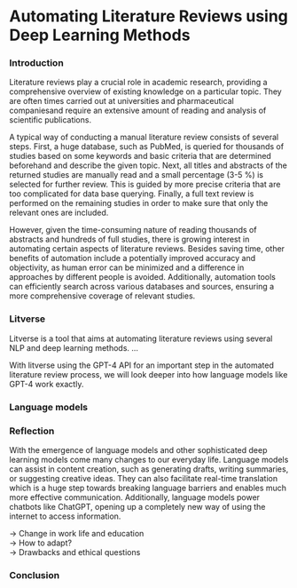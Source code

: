 # Automating Literature Reviews using Deep Learning Methods

### Introduction
Literature reviews play a crucial role in academic research, providing a comprehensive overview of existing knowledge on a particular topic. They are often times carried out at universities and pharmaceutical companiesand require an extensive amount of reading and analysis of scientific publications.

A typical way of conducting a manual literature review consists of several steps.
First, a huge database, such as PubMed, is queried for thousands of studies based on some keywords and basic criteria
that are determined beforehand and describe the given topic.
Next, all titles and abstracts of the returned studies are manually read and a small percentage (3-5 %) is selected
for further review. This is guided by more precise criteria that are too complicated for data base querying.
Finally, a full text review is performed on the remaining studies in order to make sure that only the relevant ones are
included.

However, given the time-consuming nature of reading thousands of abstracts and hundreds of full studies, there is growing interest in automating certain aspects of literature reviews.
Besides saving time, other benefits of automation include a potentially improved accuracy and objectivity, as human error can be minimized and a difference in approaches by different people is avoided. Additionally, automation tools can efficiently search across various databases and sources, ensuring a more comprehensive coverage of relevant studies.

### Litverse
Litverse is a tool that aims at automating literature reviews using several NLP and deep learning methods.
...


With litverse using the GPT-4 API for an important step in the automated literature review process, we will look deeper into how language models like GPT-4 work exactly.

### Language models




### Reflection
With the emergence of language models and other sophisticated deep learning models come many changes to our everyday life.
Language models can assist in content creation, such as generating drafts, writing summaries, or suggesting creative ideas. They can also facilitate real-time translation which is a huge step towards breaking language barriers and enables much more effective communication. Additionally, language models power chatbots like ChatGPT, opening up a completely new way of using the internet to access information.

-> Change in work life and education  
-> How to adapt?  
-> Drawbacks and ethical questions  

### Conclusion

